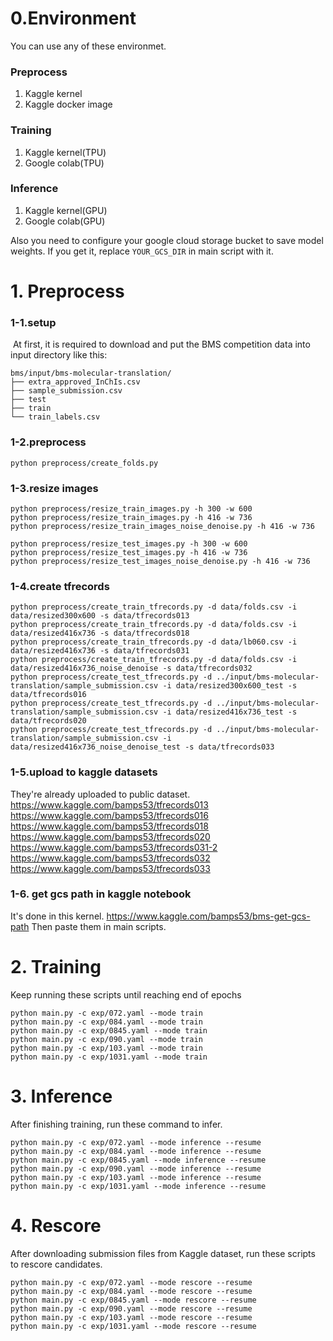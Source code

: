 # 0.Environment
You can use any of these environmet.
### Preprocess
1. Kaggle kernel
2. Kaggle docker image

### Training
1. Kaggle kernel(TPU)
2. Google colab(TPU)

### Inference
1. Kaggle kernel(GPU)
2. Google colab(GPU)

Also you need to configure your google cloud storage bucket to save model weights.
If you get it, replace ```YOUR_GCS_DIR``` in main script with it.

# 1. Preprocess

### 1-1.setup
​
At first, it is required to download and put the BMS competition data into input directory like this:
​
```
bms/input/bms-molecular-translation/
├── extra_approved_InChIs.csv
├── sample_submission.csv
├── test
├── train
└── train_labels.csv
```

### 1-2.preprocess
```
python preprocess/create_folds.py
```

### 1-3.resize images
```
python preprocess/resize_train_images.py -h 300 -w 600
python preprocess/resize_train_images.py -h 416 -w 736
python preprocess/resize_train_images_noise_denoise.py -h 416 -w 736

python preprocess/resize_test_images.py -h 300 -w 600
python preprocess/resize_test_images.py -h 416 -w 736
python preprocess/resize_test_images_noise_denoise.py -h 416 -w 736

```

### 1-4.create tfrecords
```
python preprocess/create_train_tfrecords.py -d data/folds.csv -i data/resized300x600 -s data/tfrecords013
python preprocess/create_train_tfrecords.py -d data/folds.csv -i data/resized416x736 -s data/tfrecords018
python preprocess/create_train_tfrecords.py -d data/lb060.csv -i data/resized416x736 -s data/tfrecords031
python preprocess/create_train_tfrecords.py -d data/folds.csv -i data/resized416x736_noise_denoise -s data/tfrecords032
python preprocess/create_test_tfrecords.py -d ../input/bms-molecular-translation/sample_submission.csv -i data/resized300x600_test -s data/tfrecords016
python preprocess/create_test_tfrecords.py -d ../input/bms-molecular-translation/sample_submission.csv -i data/resized416x736_test -s data/tfrecords020
python preprocess/create_test_tfrecords.py -d ../input/bms-molecular-translation/sample_submission.csv -i data/resized416x736_noise_denoise_test -s data/tfrecords033
```

### 1-5.upload to kaggle datasets
They're already uploaded to public dataset.  
https://www.kaggle.com/bamps53/tfrecords013  
https://www.kaggle.com/bamps53/tfrecords016  
https://www.kaggle.com/bamps53/tfrecords018  
https://www.kaggle.com/bamps53/tfrecords020  
https://www.kaggle.com/bamps53/tfrecords031-2
https://www.kaggle.com/bamps53/tfrecords032  
https://www.kaggle.com/bamps53/tfrecords033  

### 1-6. get gcs path in kaggle notebook
It's done in this kernel.
https://www.kaggle.com/bamps53/bms-get-gcs-path
Then paste them in main scripts.

# 2. Training
Keep running these scripts until reaching end of epochs
```
python main.py -c exp/072.yaml --mode train
python main.py -c exp/084.yaml --mode train
python main.py -c exp/0845.yaml --mode train
python main.py -c exp/090.yaml --mode train
python main.py -c exp/103.yaml --mode train
python main.py -c exp/1031.yaml --mode train
```

# 3. Inference
After finishing training, run these command to infer.
```
python main.py -c exp/072.yaml --mode inference --resume
python main.py -c exp/084.yaml --mode inference --resume
python main.py -c exp/0845.yaml --mode inference --resume
python main.py -c exp/090.yaml --mode inference --resume
python main.py -c exp/103.yaml --mode inference --resume
python main.py -c exp/1031.yaml --mode inference --resume
```

# 4. Rescore
After downloading submission files from Kaggle dataset, run these scripts to rescore candidates.
```
python main.py -c exp/072.yaml --mode rescore --resume
python main.py -c exp/084.yaml --mode rescore --resume
python main.py -c exp/0845.yaml --mode rescore --resume
python main.py -c exp/090.yaml --mode rescore --resume
python main.py -c exp/103.yaml --mode rescore --resume
python main.py -c exp/1031.yaml --mode rescore --resume
```